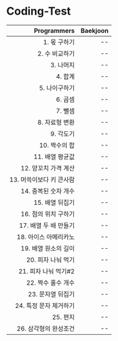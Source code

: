 # Coding-Test

|              Programmers | Baekjoon |
| -----------------------: | -------: |
|             1. 몫 구하기 |       -- |
|           2. 수 비교하기 |       -- |
|                3. 나머지 |       -- |
|                  4. 합계 |       -- |
|            5. 나이구하기 |       -- |
|                  6. 곱셈 |       -- |
|                  7. 뺄셈 |       -- |
|           8. 자료형 변환 |       -- |
|                9. 각도기 |       -- |
|            10. 짝수의 합 |       -- |
|          11. 배열 평균값 |       -- |
|     12. 양꼬치 가격 계산 |       -- |
| 13. 머쓱이보다 키 큰사람 |       -- |
|     14. 중복된 숫자 개수 |       -- |
|          15. 배열 뒤집기 |       -- |
|     16. 점의 위치 구하기 |       -- |
|    17. 배열 두 배 만들기 |       -- |
|    18. 아이스 아메리카노 |       -- |
|     19. 배열 원소의 길이 |       -- |
|       20. 피자 나눠 먹기 |       -- |
|     21. 피자 나눠 먹기#2 |       -- |
|       22. 짝수 홀수 개수 |       -- |
|        23. 문자열 뒤집기 |       -- |
|   24. 특정 문자 제거하기 |       -- |
|                 25. 편지 |       -- |
|    26. 삼각형의 완성조건 |       -- |
